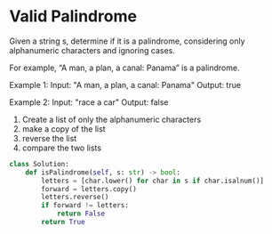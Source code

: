 # Valid Palindrome

Given a string s, determine if it is a palindrome, considering only alphanumeric characters and ignoring cases.

For example, “A man, a plan, a canal: Panama” is a palindrome.

Example 1: Input: "A man, a plan, a canal: Panama" Output: true

Example 2: Input: "race a car" Output: false

1. Create a list of only the alphanumeric characters
2. make a copy of the list
3. reverse the list
4. compare the two lists

```py
class Solution:
    def isPalindrome(self, s: str) -> bool:
        letters = [char.lower() for char in s if char.isalnum()]
        forward = letters.copy()
        letters.reverse()
        if forward != letters:
            return False
        return True
```
